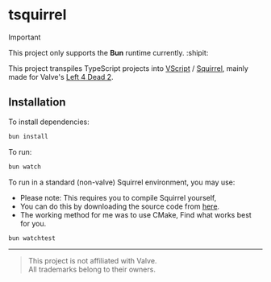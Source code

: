 # tsquirrel

> [!IMPORTANT]
> This project only supports the **Bun** runtime currently. :shipit:

This project transpiles TypeScript projects into [VScript](https://developer.valvesoftware.com/wiki/VScript) / [Squirrel](http://squirrel-lang.org/), mainly made for Valve's [Left 4 Dead 2](https://store.steampowered.com/app/550/Left_4_Dead_2/).

## Installation

To install dependencies:

```bash
bun install
```

To run:

```bash
bun watch
```

To run in a standard (non-valve) Squirrel environment, you may use:

-   Please note: This requires you to compile Squirrel yourself,
-   You can do this by downloading the source code from [here](https://github.com/albertodemichelis/squirrel/releases/tag/v3.2).
-   The working method for me was to use CMake, Find what works best for you.

```bash
bun watchtest
```

---

> This project is not affiliated with Valve.<br>
> All trademarks belong to their owners.
